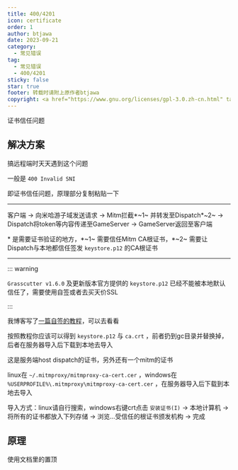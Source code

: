 ```yaml
---
title: 400/4201
icon: certificate
order: 1
author: btjawa
date: 2023-09-21
category:
  - 常见错误
tag:
  - 常见错误
  - 400/4201
sticky: false
star: true
footer: 转载时请附上原作者btjawa
copyright: <a href="https://www.gnu.org/licenses/gpl-3.0.zh-cn.html" target="_blank">GPL-3.0 协议</a>&nbsp;版权所有 © 2023 <a href="https://github.com/btjawa/BGP-docs" target="_blank">btjawa</a>
---
```


证书信任问题
<!-- more -->

## 解决方案

搞远程端时天天遇到这个问题

一般是 `400 Invalid SNI`

即证书信任问题，原理部分复制粘贴一下

-----

客户端 -> 向米哈游子域发送请求 -> Mitm拦截*~1~ 并转发至Dispatch*~2~ -> Dispatch将token等内容传递至GameServer -> GameServer返回至客户端

\* 是需要证书验证的地方，\*~1~ 需要信任Mitm CA根证书，\*~2~ 需要让Dispatch与本地都信任签发 `keystore.p12` 的CA根证书

-----

::: warning

`Grasscutter v1.6.0` 及更新版本官方提供的 `keystore.p12` 已经不能被本地默认信任了，需要使用自签或者去买天价SSL

:::

我博客写了[一篇自签的教程](https://blog.btjawa.top/?p=675)，可以去看看

按照教程你应该可以得到 `keystore.p12` 与 `ca.crt` ，前者扔到gc目录并替换掉，后者在服务器导入后下载到本地去导入

这是服务端host dispatch的证书，另外还有一个mitm的证书

linux在 `~/.mitmproxy/mitmproxy-ca-cert.cer` ，windows在 `%USERPROFILE%\.mitmproxy\mitmproxy-ca-cert.cer` ，在服务器导入后下载到本地去导入

导入方式：linux请自行搜索，windows右键crt点击 `安装证书(I)` -> 本地计算机 -> 将所有的证书都放入下列存储 -> 浏览...受信任的根证书颁发机构 -> 完成

## 原理

使用文档里的置顶